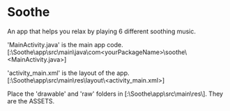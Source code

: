# Soothe
An app that helps you relax by playing 6 different soothing music.


'MainActivity.java' is the main app code. [<yourDrive>:\Soothe\app\src\main\java\com\<yourPackageName>\soothe\\<MainActivity.java>]

'activity_main.xml' is the layout of the app. [<yourDrive>:\Soothe\app\src\main\res\layout\\<activity_main.xml>]
 
 Place the 'drawable' and 'raw' folders in [<yourDrive>:\Soothe\app\src\main\res\\<here>]. They are the ASSETS.
